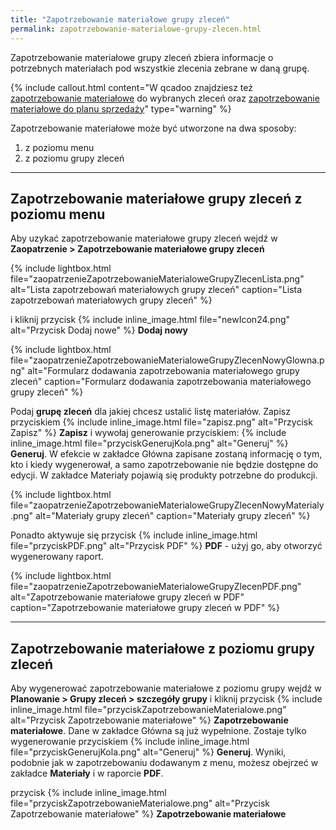 ```yaml
---
title: "Zapotrzebowanie materiałowe grupy zleceń"
permalink: zapotrzebowanie-materialowe-grupy-zlecen.html
---
```


Zapotrzebowanie materiałowe grupy zleceń zbiera informacje o potrzebnych materiałach pod wszystkie zlecenia zebrane w daną grupę.

{% include callout.html content="W qcadoo znajdziesz też [zapotrzebowanie materiałowe](/zapotrzebowanie-materialowe) do wybranych zleceń oraz [zapotrzebowanie materiałowe do planu sprzedaży](/zapotrzebowanie-materialowe-planu-sprzedazy)" type="warning" %}

Zapotrzebowanie materiałowe może być utworzone na dwa sposoby:

1. z poziomu menu
2. z poziomu grupy zleceń

---

## Zapotrzebowanie materiałowe grupy zleceń z poziomu menu

Aby uzykać zapotrzebowanie materiałowe grupy zleceń wejdź w **Zaopatrzenie > Zapotrzebowanie materiałowe grupy zleceń**

{% include lightbox.html file="zaopatrzenieZapotrzebowanieMaterialoweGrupyZlecenLista.png" alt="Lista zapotrzebowań materiałowych grupy zleceń" caption="Lista zapotrzebowań materiałowych grupy zleceń" %}

i kliknij przycisk {% include inline_image.html file="newIcon24.png" alt="Przycisk Dodaj nowe" %} **Dodaj nowy**

{% include lightbox.html file="zaopatrzenieZapotrzebowanieMaterialoweGrupyZlecenNowyGlowna.png" alt="Formularz dodawania zapotrzebowania materiałowego grupy zleceń" caption="Formularz dodawania zapotrzebowania materiałowego grupy zleceń" %}

Podaj **grupę zleceń** dla jakiej chcesz ustalić listę materiałów. Zapisz przyciskiem {% include inline_image.html file="zapisz.png" alt="Przycisk Zapisz" %} **Zapisz** i wywołaj generowanie przyciskiem: {% include inline_image.html file="przyciskGenerujKola.png" alt="Generuj" %} **Generuj**. W efekcie w zakładce Główna zapisane zostaną informację o tym, kto i kiedy wygenerował, a samo zapotrzebowanie nie będzie dostępne do edycji. W zakładce Materiały pojawią się produkty potrzebne do produkcji.

{% include lightbox.html file="zaopatrzenieZapotrzebowanieMaterialoweGrupyZlecenNowyMaterialy.png" alt="Materiały grupy zleceń" caption="Materiały grupy zleceń" %}

Ponadto aktywuje się przycisk {% include inline_image.html file="przyciskPDF.png" alt="Przycisk PDF" %} **PDF** - użyj go, aby otworzyć wygenerowany raport.

{% include lightbox.html file="zaopatrzenieZapotrzebowanieMaterialoweGrupyZlecenPDF.png" alt="Zapotrzebowanie materiałowe grupy zleceń w PDF" caption="Zapotrzebowanie materiałowe grupy zleceń w PDF" %}



---

## Zapotrzebowanie materiałowe z poziomu grupy zleceń

Aby wygenerować zapotrzebowanie materiałowe z poziomu grupy wejdź w **Planowanie > Grupy zleceń > szczegóły grupy** i kliknij przycisk {% include inline_image.html file="przyciskZapotrzebowanieMaterialowe.png" alt="Przycisk Zapotrzebowanie materiałowe" %} **Zapotrzebowanie materiałowe**. Dane w zakładce Główna są już wypełnione. Zostaje tylko wygenerowanie przyciskiem {% include inline_image.html file="przyciskGenerujKola.png" alt="Generuj" %} **Generuj**. Wyniki, podobnie jak w zapotrzebowaniu dodawanym z menu, możesz obejrzeć w zakładce **Materiały** i w raporcie **PDF**. 

przycisk  {% include inline_image.html file="przyciskZapotrzebowanieMaterialowe.png" alt="Przycisk Zapotrzebowanie materiałowe" %} **Zapotrzebowanie materiałowe**